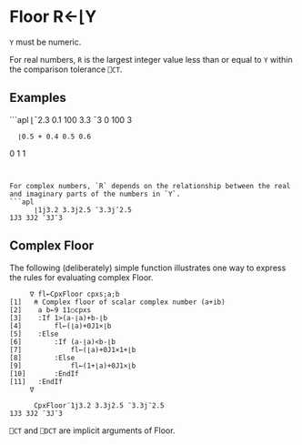 <div style="display: none;">
  ⌊
</div>






<h1 class="heading"><span class="name">Floor</span> <span class="command">R←⌊Y</span></h1>



`Y` must be numeric.


For real numbers, `R` is the largest integer value less than or equal to `Y` within the comparison tolerance `⎕CT`.

<h2 class="example">Examples</h2>
```apl
      ⌊¯2.3 0.1 100 3.3
¯3 0 100 3
 
      ⌊0.5 + 0.4 0.5 0.6
0 1 1
```


For complex numbers, `R` depends on the relationship between the real and imaginary parts of the numbers in `Y`.
```apl
      ⌊1j3.2 3.3j2.5 ¯3.3j¯2.5
1J3 3J2 ¯3J¯3
```



## Complex Floor


The following (deliberately) simple function illustrates one way to express the rules for evaluating complex Floor.
```apl
     ∇ fl←CpxFloor cpxs;a;b
[1]   ⍝ Complex floor of scalar complex number (a+ib)
[2]    a b←9 11○cpxs
[3]    :If 1>(a-⌊a)+b-⌊b
[4]        fl←(⌊a)+0J1×⌊b
[5]    :Else
[6]        :If (a-⌊a)<b-⌊b
[7]            fl←(⌊a)+0J1×1+⌊b
[8]        :Else
[9]            fl←(1+⌊a)+0J1×⌊b
[10]       :EndIf
[11]   :EndIf
     ∇
 
      CpxFloor¨1j3.2 3.3j2.5 ¯3.3j¯2.5
1J3 3J2 ¯3J¯3
```


`⎕CT` and `⎕DCT` are  implicit arguments of Floor.



